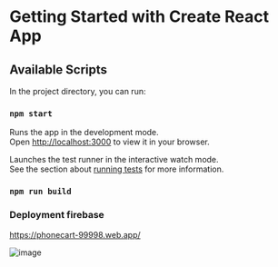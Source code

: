 # Getting Started with Create React App

## Available Scripts

In the project directory, you can run:

### `npm start`

Runs the app in the development mode.\
Open [http://localhost:3000](http://localhost:3000) to view it in your browser.

Launches the test runner in the interactive watch mode.\
See the section about [running tests](https://facebook.github.io/create-react-app/docs/running-tests) for more information.

### `npm run build`

### Deployment firebase 

https://phonecart-99998.web.app/

![image](https://user-images.githubusercontent.com/60100410/217213945-fac150bb-99dc-4bec-b829-c72c14c2ccd3.png)



